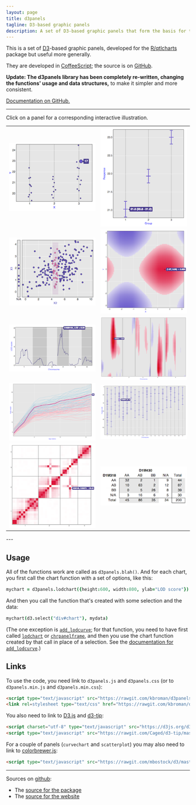 ```yaml
---
layout: page
title: d3panels
tagline: D3-based graphic panels
description: A set of D3-based graphic panels that form the basis for the visualizations in R/qtlcharts.
---
```


This is a set of [D3](http://d3js.org)-based graphic panels,
developed for the [R/qtlcharts](http://kbroman.org/qtlcharts) package
but useful more generally.

They are developed in [CoffeeScript](http://coffeescript.org); the
source is on [GitHub](https://github.com/kbroman/d3panels).

**Update: The d3panels library has been completely re-written, changing the
functions' usage and data structures,** to make it simpler
and more consistent.

[Documentation on GitHub.](https://github.com/kbroman/d3panels/tree/master/doc)

---

Click on a panel for a corresponding interactive illustration.

<table class="wide">
<tr>
  <td class="left">
    <a href="assets/test/dotchart">
        <img src="assets/pics/dotchart.png" alt="dotchart example" title="dotchart example"/>
    </a>
  </td>
  <td class="right">
    <a href="assets/test/cichart">
        <img src="assets/pics/cichart.png" alt="cichart example" title="cichart example"/>
    </a>
  </td>
</tr>
<tr>
  <td class="left">
    <a href="assets/test/scatterplot">
        <img src="assets/pics/scatterplot.png" alt="scatterplot example" title="scatterplot example"/>
    </a>
  </td>
  <td class="right">
    <a href="assets/test/heatmap">
        <img src="assets/pics/heatmap.png" alt="heatmap example" title="heatmap example"/>
    </a>
  </td>
</tr>
<tr>
  <td class="left">
    <a href="assets/test/lodchart">
        <img src="assets/pics/lodchart.png" alt="lodchart example" title="lodchart example"/>
    </a>
  </td>
  <td class="right">
    <a href="assets/test/lodheatmap">
        <img src="assets/pics/lodheatmap.png" alt="lodheatmap example" title="lodheatmap example"/>
    </a>
  </td>
</tr>
<tr>
  <td class="left">
    <a href="assets/test/curvechart">
        <img src="assets/pics/curvechart.png" alt="curvechart example" title="curvechart example"/>
    </a>
  </td>
  <td class="right">
    <a href="assets/test/mapchart">
        <img src="assets/pics/mapchart.png" alt="mapchart example" title="mapchart example"/>
    </a>
  </td>
</tr>
<tr>
  <td class="left">
    <a href="assets/test/lod2dheatmap">
        <img src="assets/pics/lod2dheatmap.png" alt="chrheatmap example" title="chrheatmap example"/>
    </a>
  </td>
  <td class="right">
    <a href="assets/test/crosstab">
        <img src="assets/pics/crosstab.png" alt="crosstab example" title="crosstab example"/>
    </a>
  </td>
</tr>
</table>
---

## Usage

All of the functions work are called as `d3panels.blah()`. And for each
chart, you first call the chart function with a set of options, like
this:

```coffeescript
mychart = d3panels.lodchart({height:600, width:800, ylab="LOD score"})
```

And then you call the function that's created with some selection and
the data:

```coffeescript
mychart(d3.select("div#chart"), mydata)
```

(The one exception is [`add_lodcurve`](add_lodcurve.md); for that
function, you need to have first called [`lodchart`](lodchart.md) or
[`chrpanelframe`](chrpanelframe.md), and then you use the chart
function created by that call in place of a selection. See the
[documentation for `add_lodcurve`](add_lodcurve.md).)

## Links

To use the code, you need link to `d3panels.js` and `d3panels.css` (or
to `d3panels.min.js` and `d3panels.min.css`):

```html
<script type="text/javascript" src="https://rawgit.com/kbroman/d3panels/master/d3panels.js"></script>
<link rel=stylesheet type="text/css" href="https://rawgit.com/kbroman/d3panels/master/d3panels.css">
```

You also need to link to [D3.js](https://d3js.org) and
[d3-tip](https://github.com/Caged/d3-tip):

```html
<script charset="utf-8" type="text/javascript" src="https://d3js.org/d3.v3.min.js"></script>
<script type="text/javascript" src="https://rawgit.com/Caged/d3-tip/master/index.js"></script>
```

For a couple of panels (`curvechart` and `scatterplot`) you may also need
to link to [colorbrewer.js](https://github.com/mbostock/d3/blob/master/lib/colorbrewer/colorbrewer.js):

```html
<script type="text/javascript" src="https://rawgit.com/mbostock/d3/master/lib/colorbrewer/colorbrewer.js"></script>
```

---

Sources on [github](http://github.com):

- The [source for the package](https://github.com/kbroman/d3panels/tree/master)
- The [source for the website](https://github.com/kbroman/d3panels/tree/gh-pages)
